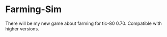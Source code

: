 # Farming-Sim
There will be my new game about farming for tic-80 0.70. Compatible with higher versions.
